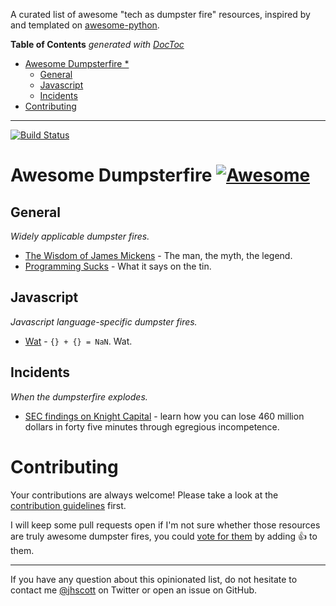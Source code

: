 A curated list of awesome "tech as dumpster fire" resources, inspired by and templated
on [awesome-python](https://github.com/vinta/awesome-python).

<!-- prettier-ignore-start -->

<!-- START doctoc generated TOC please keep comment here to allow auto update -->
<!-- DON'T EDIT THIS SECTION, INSTEAD RE-RUN doctoc TO UPDATE -->
**Table of Contents**  *generated with [DocToc](https://github.com/thlorenz/doctoc)*

- [Awesome Dumpsterfire *](#awesome-dumpsterfire-)
  - [General](#general)
  - [Javascript](#javascript)
  - [Incidents](#incidents)
- [Contributing](#contributing)

<!-- END doctoc generated TOC please keep comment here to allow auto update -->

<!-- prettier-ignore-end -->

---

[![Build Status](https://travis-ci.org/snakescott/awesome-dumpsterfire.svg?branch=master)](https://travis-ci.org/snakescott/awesome-dumpsterfire)

# Awesome Dumpsterfire [![Awesome](https://cdn.rawgit.com/sindresorhus/awesome/d7305f38d29fed78fa85652e3a63e154dd8e8829/media/badge.svg)](https://github.com/sindresorhus/awesome)

## General

_Widely applicable dumpster fires._

- [The Wisdom of James Mickens](https://mickens.seas.harvard.edu/wisdom-james-mickens) -
  The man, the myth, the legend.
- [Programming Sucks](https://www.stilldrinking.org/programming-sucks) - What it says on
  the tin.

## Javascript

_Javascript language-specific dumpster fires._

- [Wat](https://www.destroyallsoftware.com/talks/wat) - `{} + {} = NaN`. Wat.

## Incidents

_When the dumpsterfire explodes._

- [SEC findings on Knight Capital](https://www.sec.gov/litigation/admin/2013/34-70694.pdf) -
  learn how you can lose 460 million dollars in forty five minutes through egregious
  incompetence.

# Contributing

Your contributions are always welcome! Please take a look at the
[contribution guidelines](https://github.com/snakescott/awesome-dumpsterfire/blob/master/CONTRIBUTING.md)
first.

I will keep some pull requests open if I'm not sure whether those resources are truly
awesome dumpster fires, you could
[vote for them](https://github.com/snakescott/awesome-dumpsterfire/pulls) by adding :+1:
to them.

---

If you have any question about this opinionated list, do not hesitate to contact me
[@jhscott](https://twitter.com/jhscott) on Twitter or open an issue on GitHub.
